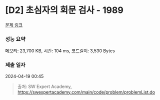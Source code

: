 # [D2] 초심자의 회문 검사 - 1989 

[문제 링크](https://swexpertacademy.com/main/code/problem/problemDetail.do?contestProbId=AV5PyTLqAf4DFAUq) 

### 성능 요약

메모리: 23,700 KB, 시간: 104 ms, 코드길이: 3,530 Bytes

### 제출 일자

2024-04-19 00:45



> 출처: SW Expert Academy, https://swexpertacademy.com/main/code/problem/problemList.do